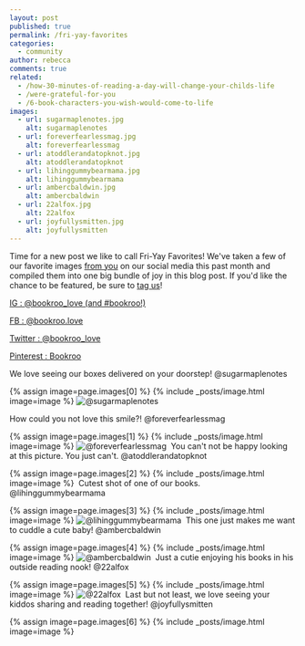 ```yaml
---
layout: post
published: true
permalink: /fri-yay-favorites
categories:
  - community
author: rebecca
comments: true
related:
  - /how-30-minutes-of-reading-a-day-will-change-your-childs-life
  - /were-grateful-for-you
  - /6-book-characters-you-wish-would-come-to-life
images:
  - url: sugarmaplenotes.jpg
    alt: sugarmaplenotes
  - url: foreverfearlessmag.jpg
    alt: foreverfearlessmag
  - url: atoddlerandatopknot.jpg
    alt: atoddlerandatopknot
  - url: lihinggummybearmama.jpg
    alt: lihinggummybearmama
  - url: ambercbaldwin.jpg
    alt: ambercbaldwin
  - url: 22alfox.jpg
    alt: 22alfox
  - url: joyfullysmitten.jpg
    alt: joyfullysmitten
---
```

Time for a new post we like to call Fri-Yay Favorites! We've taken a few of our favorite images [from you](http://blog.bookroo.com/were-grateful-for-you "We're Grateful for You!") on our social media this past month and compiled them into one big bundle of joy in this blog post. If you'd like the chance to be featured, be sure to [tag us](https://www.bookroo.com "Bookroo")!


[IG : @bookroo_love (and #bookroo!)](https://www.instagram.com/bookroo_love/ "Bookroo's Instagram")


[FB : @bookroo.love](https://www.facebook.com/bookroo.love "Bookroo's Facebook")


[Twitter : @bookroo_love](https://twitter.com/bookroo_love "Bookroo's Twitter")


[Pinterest : Bookroo](https://www.pinterest.com/bookroo/ "Bookroo's Pinterest")


We love seeing our boxes delivered on your doorstep! @sugarmaplenotes 

{% assign image=page.images[0] %}
{% include _posts/image.html image=image %}
![@sugarmaplenotes]({{site.baseurl}}/assets/img/posts/@sugarmaplenotes.jpg)

How could you not love this smile?! @foreverfearlessmag

{% assign image=page.images[1] %}
{% include _posts/image.html image=image %}
![@foreverfearlessmag]({{site.baseurl}}/assets/img/posts/@foreverfearlessmag.jpg)
​
You can't not be happy looking at this picture. You just can't. @atoddlerandatopknot

{% assign image=page.images[2] %}
{% include _posts/image.html image=image %}
​
Cutest shot of one of our books. @lihinggummybearmama

{% assign image=page.images[3] %}
{% include _posts/image.html image=image %}
![@lihinggummybearmama]({{site.baseurl}}/assets/img/posts/@lihinggummybearmama.jpg)
​
This one just makes me want to cuddle a cute baby! @ambercbaldwin

{% assign image=page.images[4] %}
{% include _posts/image.html image=image %}
![@ambercbaldwin]({{site.baseurl}}/assets/img/posts/@ambercbaldwin.jpg)
​
Just a cutie enjoying his books in his outside reading nook! @22alfox

{% assign image=page.images[5] %}
{% include _posts/image.html image=image %}
![@22alfox]({{site.baseurl}}/assets/img/posts/@22alfox.jpg)
​
Last but not least, we love seeing your kiddos sharing and reading together! @joyfullysmitten

{% assign image=page.images[6] %}
{% include _posts/image.html image=image %}
​
